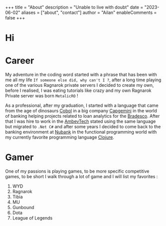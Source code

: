 +++
title = "About"
description = "Unable to live with doubt"
date = "2023-06-02"
aliases = ["about", "contact"]
author = "Ailan"
enableComments = false
+++

# Hi

# Career

My adventure in the coding word started with a phrase that has been with me all my life `If someone else did, why can't I ?`, after a long time playing one of the various Ragnarok private servers I decided to create my own, before I realised, I was eating tutorials like crazy and my own Ragnarok Private server was born `MetalicRO` !

As a professional, after my graduation, I started with a language that came from the age of dinosaurs [Cobol](https://pt.wikipedia.org/wiki/COBOL) in a big company [Capgemini](https://www.capgemini.com/?georedirect_none=true#) in the world of banking helping projects related to loan analytics for the [Bradesco](https://banco.bradesco/html/classic/index.shtm).
After that I was hire to work in the [AmbevTech](https://www.ambevtech.com.br/) stated using the same language but migrated to `.Net C#` and after some years I decided to come back to the banking environment at [Nubank](https://nubank.com.br/en/) in the functional programming world with my currently favorite programming language [Clojure](https://clojure.org/). 

# Gamer

One of my passions is playing games, to be more specific competitive games, to be short I walk through a lot of game and I will list my favorites :

1. WYD
2. Ragnarok
3. Tibia
4. MU
4. Gunbound
4. Dota
5. League of Legends